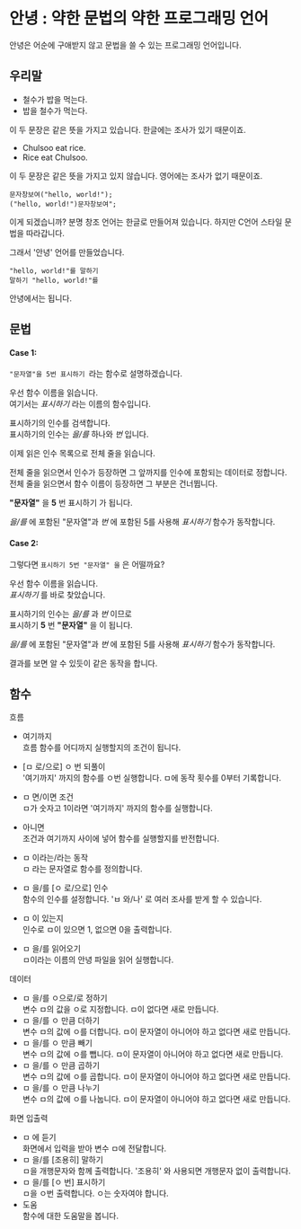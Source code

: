# 안녕 : 약한 문법의 약한 프로그래밍 언어
안녕은 어순에 구애받지 않고 문법을 쓸 수 있는 프로그래밍 언어입니다.

## 우리말
 * 철수가 밥을 먹는다.
 * 밥을 철수가 먹는다.  

이 두 문장은 같은 뜻을 가지고 있습니다. 한글에는 조사가 있기 때문이죠.

 * Chulsoo eat rice.
 * Rice eat Chulsoo.  

이 두 문장은 같은 뜻을 가지고 있지 않습니다. 영어에는 조사가 없기 때문이죠.

```창조
문자창보여("hello, world!");
("hello, world!")문자창보여";
```

이게 되겠습니까? 
분명 창조 언어는 한글로 만들어져 있습니다. 하지만 C언어 스타일 문법을 따라갑니다.

그래서 '안녕' 언어를 만들었습니다.

```안녕
"hello, world!"를 말하기
말하기 "hello, world!"를
```

안녕에서는 됩니다.

## 문법

#### Case 1:
```"문자열"을 5번 표시하기 ```라는 함수로 설명하겠습니다.

우선 함수 이름을 읽습니다.  
여기서는 _표시하기_ 라는 이름의 함수입니다.

표시하기의 인수를 검색합니다.  
표시하기의 인수는 _을/를_ 하나와 _번_ 입니다.

이제 읽은 인수 목록으로 전체 줄을 읽습니다.

전체 줄을 읽으면서 인수가 등장하면 그 앞까지를 인수에 포함되는 데이터로 정합니다.  
전체 줄을 읽으면서 함수 이름이 등장하면 그 부분은 건너뜁니다.

__"문자열"__ 을 __5__ 번 표시하기 가 됩니다.

_을/를_ 에 포함된 "문자열"과 _번_ 에 포함된 5를 사용해 *표시하기* 함수가 동작합니다.

#### Case 2:

그렇다면 ```표시하기 5번 "문자열" 을``` 은 어떨까요?

우선 함수 이름을 읽습니다.  
_표시하기_ 를 바로 찾았습니다.

표시하기의 인수는 _을/를_ 과 _번_ 이므로  
표시하기 __5__ 번 __"문자열"__ 을 이 됩니다.

_을/를_ 에 포함된 "문자열"과 _번_ 에 포함된 5를 사용해 *표시하기* 함수가 동작합니다.

결과를 보면 알 수 있듯이 같은 동작을 합니다.

## 함수


흐름  
+ 여기까지  
흐름 함수를 어디까지 실행할지의 조건이 됩니다.  

+ [ㅁ 로/으로] ㅇ 번 되풀이  
'여기까지' 까지의 함수를 ㅇ번 실행합니다. ㅁ에 동작 횟수를 0부터 기록합니다.  
+ ㅁ 면/이면 조건  
ㅁ가 숫자고 1이라면 '여기까지' 까지의 함수를 실행합니다.  
+ 아니면  
조건과 여기까지 사이에 넣어 함수를 실행할지를 반전합니다.  

+ ㅁ 이라는/라는 동작  
ㅁ 라는 문자열로 함수를 정의합니다.  
+ ㅁ 을/를 [ㅇ 로/으로] 인수  
함수의 인수를 설정합니다. 'ㅂ 와/나' 로 여러 조사를 받게 할 수 있습니다.  
+ ㅁ 이 있는지  
인수로 ㅁ이 있으면 1, 없으면 0을 출력합니다.  

+ ㅁ 을/를 읽어오기  
ㅁ이라는 이름의 안녕 파일을 읽어 실행합니다.  

데이터  
+ ㅁ 을/를 ㅇ으로/로 정하기  
변수 ㅁ의 값을 ㅇ로 지정합니다. ㅁ이 없다면 새로 만듭니다.  
+ ㅁ 을/를 ㅇ 만큼 더하기  
변수 ㅁ의 값에 ㅇ를 더합니다. ㅁ이 문자열이 아니어야 하고 없다면 새로 만듭니다.  
+ ㅁ 을/를 ㅇ 만큼 빼기  
변수 ㅁ의 값에 ㅇ를 뺍니다. ㅁ이 문자열이 아니어야 하고 없다면 새로 만듭니다.  
+ ㅁ 을/를 ㅇ 만큼 곱하기  
변수 ㅁ의 값에 ㅇ를 곱합니다. ㅁ이 문자열이 아니어야 하고 없다면 새로 만듭니다.  
+ ㅁ 을/를 ㅇ 만큼 나누기  
변수 ㅁ의  값에 ㅇ를 나눕니다. ㅁ이 문자열이 아니어야 하고 없다면 새로 만듭니다.  

화면 입출력  
+ ㅁ 에 듣기  
화면에서 입력을 받아 변수 ㅁ에 전달합니다.  
+ ㅁ 을/를 [조용히] 말하기  
ㅁ을 개행문자와 함께 출력합니다. '조용히' 와 사용되면 개행문자 없이 출력합니다.  
+ ㅁ 을/를 [ㅇ 번] 표시하기  
ㅁ을 ㅇ번 출력합니다. ㅇ는 숫자여야 합니다.  
+ 도움  
함수에 대한 도움말을 봅니다.  
    